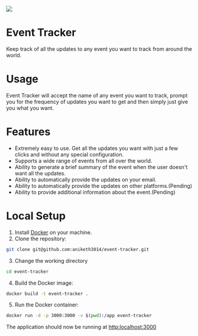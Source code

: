 [![](https://i.imgur.com/2OiHVyRs.jpg)](http://localhost:3001)

Event Tracker
====
Keep track of all the updates to any event you want to track from around the world.

Usage
====
Event Tracker will accept the name of any event you want to track, prompt you for the frequency of updates you want to get and then simply just give you what you want.

Features
====
* Extremely easy to use. Get all the updates you want with just a few clicks and without any special configuration.
* Supports a wide range of events from all over the world.
* Ability to generate a brief summary of the event when the user doesn't want all the updates.
* Ability to automatically provide the updates on your email.
* Ability to automatically provide the updates on other platforms.(Pending)
* Ability to provide additional information about the event.(Pending)

Local Setup
====
1. Install [Docker](https://www.docker.com/get-started) on your machine.
2. Clone the repository:

```bash
git clone git@github.com:aniketh3014/event-tracker.git
```
3. Change the working directory
```bash
cd event-tracker
```
4. Build the Docker image:
```bash
docker build -t event-tracker .
```
5. Run the Docker container:
```bash
docker run -d -p 3000:3000 -v $(pwd):/app event-tracker
```
The application should now be running at <http:localhost:3000>